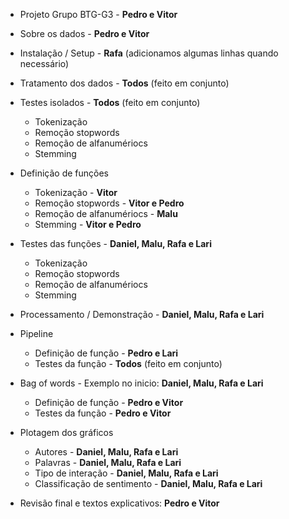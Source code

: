 - Projeto Grupo BTG-G3 - **Pedro e Vitor**
- Sobre os dados -  **Pedro e Vitor**
- Instalação / Setup - **Rafa** (adicionamos algumas linhas quando necessário)
- Tratamento dos dados - **Todos** (feito em conjunto)
- Testes isolados - **Todos** (feito em conjunto)
    - Tokenização
    - Remoção stopwords
    - Remoção de alfanumériocs
    - Stemming
- Definição de funções
    - Tokenização - **Vitor**
    - Remoção stopwords - **Vitor e Pedro**
    - Remoção de alfanumériocs - **Malu**
    - Stemming - **Vitor e Pedro**
- Testes das funções - **Daniel, Malu, Rafa e Lari**
    - Tokenização
    - Remoção stopwords
    - Remoção de alfanumériocs
    - Stemming
- Processamento / Demonstração - **Daniel, Malu, Rafa e Lari**
- Pipeline
    - Definição de função - **Pedro e Lari**
    - Testes da função - **Todos** (feito em conjunto)
- Bag of words - Exemplo no inicio: **Daniel, Malu, Rafa e Lari**
    - Definição de função - **Pedro e Vitor**
    - Testes da função - **Pedro e Vitor**
- Plotagem dos gráficos
    - Autores - **Daniel, Malu, Rafa e Lari**
    - Palavras - **Daniel, Malu, Rafa e Lari**
    - Tipo de interação - **Daniel, Malu, Rafa e Lari**
    - Classificação de sentimento - **Daniel, Malu, Rafa e Lari**

- Revisão final e textos explicativos: **Pedro e Vitor**
